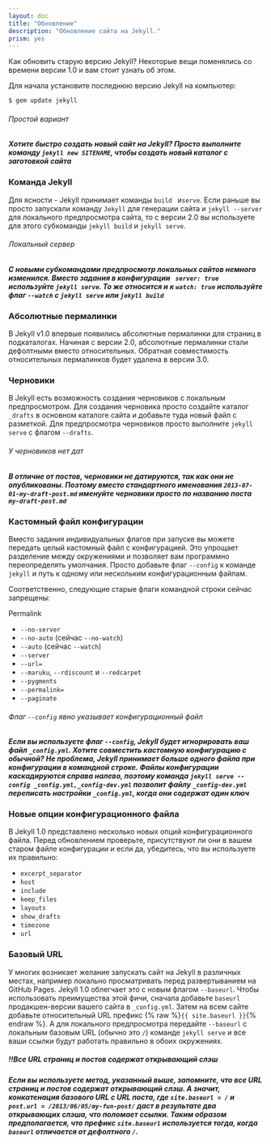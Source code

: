 ```yaml
---
layout: doc
title: "Обновление"
description: "Обновление сайта на Jekyll."
prism: yes
---
```

Как обновить старую версию Jekyll? Некоторые вещи поменялись со времени версии 1.0 и вам стоит узнать об этом.

Для начала установите последнюю версию Jekyll на компьютер:

```bash
$ gem update jekyll
```

###### Простой вариант
***Хотите быстро создать новый сайт на Jekyll? Просто выполните команду `jekyll new SITENAME`, чтобы создать новый каталог с заготовкой сайта***

### Команда Jekyll

Для ясности - Jekyll принимает команды `build ` и`serve`. Если раньше вы просто запускали команду `Jekyll` для генерации сайта и `jekyll --server` для локального предпросмотра сайта, то с версии 2.0 вы используете для этого субкоманды `jekyll build` и `jekyll serve`.

###### Локальный сервер
***С новыми субкомандами предпросмотр локальных сайтов немного изменился. Вместо задания  в конфигурации ` server: true` используйте `jekyll serve`. То же относится и к `watch: true` используйте флаг `--watch`  с `jekyll serve` или  `jekyll build`***

### Абсолютные пермалинки

В Jekyll v1.0 впервые появились абсолютные пермалинки для страниц в подкаталогах. Начиная с версии 2.0, абсолютные пермалинки стали дефолтными вместо относительных. Обратная совместимость относительных пермалинков будет удалена в версии 3.0.

### Черновики

В Jekyll есть возможность создания черновиков с локальным предпросмотром. Для создания черновика просто создайте каталог `_drafts` в основном каталоге сайта и добавьте туда новый файл с разметкой. Для предпросмотра черновиков просто выполните `jekyll serve` с флагом `--drafts`.

###### У черновиков нет дат
***В отличие от постов, черновики не датируются, так как они не опубликованы. Поэтому вместо стандартного именования `2013-07-01-my-draft-post.md` именуйте черновики просто по названию поста `my-draft-post.md`***

### Кастомный файл конфигурации

Вместо задания индивидуальных флагов при запуске вы можете передать целый кастомный файл с конфигурацией. Это упрощает разделение между окружениями и позволяет вам программно переопределять умолчания. Просто добавьте флаг `--config` к команде `jekyll` и путь к одному или нескольким конфигурационным файлам.

Соответственно, следующие старые флаги командной строки сейчас запрещены:

Permalink

* `--no-server`
* `--no-auto` (сейчас `--no-watch`)
* `--auto` (сейчас `--watch`)
* `--server`
* `--url=`
* `--maruku`, `--rdiscount` и `--redcarpet`
* `--pygments`
* `--permalink=`
* `--paginate`

###### Флаг `--config` явно указывает конфигурационный файл
***Если вы используете флаг `--config`, Jekyll будет игнорировать ваш файл `_config.yml`. Хотите совместить кастомную конфигурацию с обычной? Не проблема, Jekyll принимает больше одного файла при конфигурации в командной строке. Файлы конфигурации каскадируются справа налево, поэтому команда `jekyll serve --config _config.yml,_config-dev.yml`  позволит файлу `_config-dev.yml` переписать настройки `_config.yml`, когда они содержат один ключ***

### Новые опции конфигурационного файла

В Jekyll 1.0 представлено несколько новых опций конфигурационного файла. Перед обновлением проверьте, присутствуют ли они в вашем старом файле конфигурации  и если да, убедитесь, что вы используете их правильно:

* `excerpt_separator`
* `host`
* `include`
* `keep_files`
* `layouts`
* `show_drafts`
* `timezone`
* `url`

### Базовый URL

У многих возникает желание запускать сайт на Jekyll в различных местах, например локально просматривать перед развертыванием на GitHub Pages. Jekyll 1.0 облегчает это с новым флагом `--baseurl`. Чтобы использовать преимущества этой фичи, сначала добавьте `baseurl` продакшен-версии вашего сайта в `_config.yml`. Затем на всем сайте добавьте относительный URL префикс {% raw %}`{{ site.baseurl }}`{% endraw %}. А для локального предпросмотра передайте `--baseurl` с локальным базовым URL (обычно это `/`) команде `jekyll serve`  и все ваши ссылки будут работать правильно в обоих окружениях.

##### !!Все URL страниц и постов содержат открывающий слэш
***Если вы используете метод, указанный выше, запомните, что все URL страниц и постов содержат открывающий слэш. А значит, конкатенация базового URL c URL поста, где `site.baseurl = /` и `post.url = /2013/06/05/my-fun-post/` даст в результате два открывающих слэша, что поломает ссылки. Таким образом предполагается, что префикс `site.baseurl` используется тогда, когда `baseurl` отличается от дефолтного `/`.***
